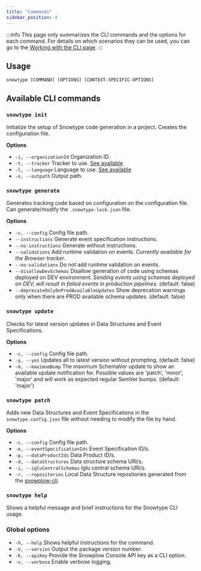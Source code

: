 ```yaml
---
title: "Commands"
sidebar_position: 4
---
```


:::info
This page only summarizes the CLI commands and the options for each command. For details on which scenarios they can be used, you can go to the [Working with the CLI page](../using-the-cli/index.md).
:::

## Usage

`snowtype [COMMAND] [OPTIONS] [CONTEXT-SPECIFIC-OPTIONS]`

## Available CLI commands

### `snowtype init`

Initialize the setup of Snowtype code generation in a project. Creates the configuration file.

**Options**
 -  `-i, --organizationId` Organization ID.
 -  `-t, --tracker` Tracker to use. [See available](../using-the-cli/index.md#available-trackerslanguages)
 -  `-l, --language` Language to use. [See available](../using-the-cli/index.md#available-trackerslanguages)
 -  `-o, --outpath` Output path.

### `snowtype generate`

Generates tracking code based on configuration on the configuration file. Can generate/modify the `.snowtype-lock.json` file.

**Options**
 -  `-c, --config` Config file path.
 -  `--instructions` Generate event specification instructions.
 -  `--no-instructions` Generate without instructions.
 -  `--validations` Add runtime validation on events. _Currently available for the Browser tracker_.
 -  `--no-validations` Do not add runtime validation on events.
 -  `--disallowDevSchemas` Disallow generation of code using schemas deployed on DEV environment. _Sending events using schemas deployed on DEV, will result in failed events in production pipelines._ (default: false)
 -  `--deprecateOnlyOnProdAvailableUpdates` Show deprecation warnings only when there are PROD available schema updates. (default: false)

### `snowtype update`

Checks for latest version updates in Data Structures and Event Specifications.

**Options**
 -  `-c, --config` Config file path.
 -  `-y, --yes` Updates all to latest version without prompting. (default: false)
 -  `-m, --maximumBump` The maximum SchemaVer update to show an available update notification for. Possible values are 'patch', 'minor', 'major' and will work as expected regular SemVer bumps. (default: 'major')

### `snowtype patch`

Adds new Data Structures and Event Specifications in the `snowtype.config.json` file without needing to modify the file by hand.

**Options**
 - `-c, --config` Config file path.
 - `-e, --eventSpecificationIds` Event Specification ID/s.
 - `-p, --dataProductIds` Data Product ID/s.
 - `-d, --dataStructures` Data structure schema URI/s.
 - `-i, --igluCentralSchemas` Iglu central schema URI/s.
 - `-r, --repositories` Local Data Structure repositories generated from the [snowplow-cli](/docs/data-product-studio/managing-your-data-structures/cli/).


### `snowtype help`

Shows a helpful message and brief instructions for the Snowtype CLI usage.

### Global options
 - `-h, --help` Shows helpful instructions for the command.
 - `-V, --version` Output the package version number.
 - `-k, --apiKey` Provide the Snowplow Console API key as a CLI option.
 - `-v, --verbose` Enable verbose logging.